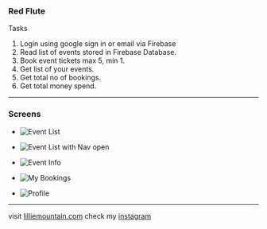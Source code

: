 ### Red Flute

Tasks
1. Login using google sign in or email via Firebase
2. Read list of events stored in Firebase Database.
3. Book event tickets max 5, min 1.
4. Get list of your events.
5. Get total no of bookings.
6. Get total money spend.

------------

### Screens
- ![Event List](https://raw.githubusercontent.com/g0li/Red-Flute/master/event_list.png "Event List" )


- ![Event List with Nav open](https://raw.githubusercontent.com/g0li/Red-Flute/master/nav_event_list.png "Event List  with Nav open")


- ![Event Info](https://raw.githubusercontent.com/g0li/Red-Flute/master/eventinfo.png "Event Info")


- ![My Bookings](https://raw.githubusercontent.com/g0li/Red-Flute/master/my_bookings.png "My Bookings")


- ![Profile](https://raw.githubusercontent.com/g0li/Red-Flute/master/profile.png "My Bookings")

--------
visit [lilliemountain.com](https://www.lilliemountain.com/ "lilliemountain")
check my [instagram](https://www.instagram.com/lillie.mountain/ "instagram")
